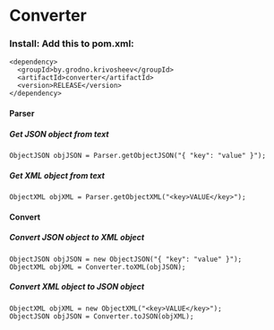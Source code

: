 # Converter

### Install: Add this to pom.xml:

    <dependency>
      <groupId>by.grodno.krivosheev</groupId>
      <artifactId>converter</artifactId>
      <version>RELEASE</version>
    </dependency>
    
#### Parser

##### Get JSON object from text

    ObjectJSON objJSON = Parser.getObjectJSON("{ "key": "value" }");

##### Get XML object from text

    ObjectXML objXML = Parser.getObjectXML("<key>VALUE</key>");

#### Convert

##### Convert JSON object to XML object

    ObjectJSON objJSON = new ObjectJSON("{ "key": "value" }");
    ObjectXML objXML = Converter.toXML(objJSON);

##### Convert XML object to JSON object

    ObjectXML objXML = new ObjectXML("<key>VALUE</key>");
    ObjectJSON objJSON = Converter.toJSON(objXML);
